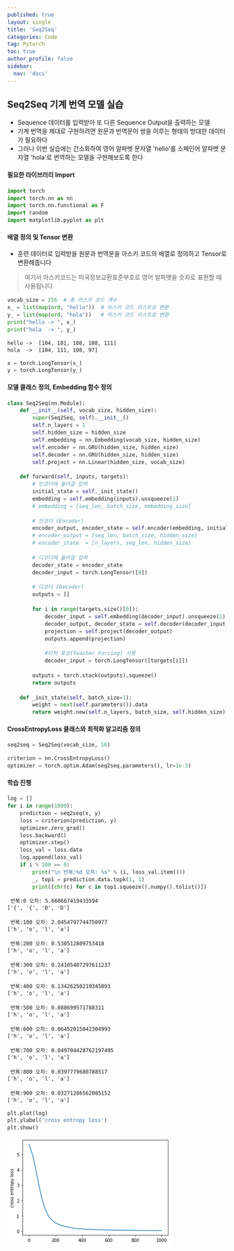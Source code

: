 ```yaml
---
published: true
layout: single
title: 'Seq2Seq'
categories: Code
tag: Pytorch
toc: true
author_profile: false
sidebar:
  nav: 'docs'
---
```


## Seq2Seq 기계 번역 모델 실습

- Sequence 데이터를 입력받아 또 다른 Sequence Output을 출력하는 모델
- 기계 번역을 제대로 구현하려면 원문과 번역문이 쌍을 이루는 형태의 방대한 데이터가 필요하다
- 그러나 이번 실습에는 간소화하여 영어 알파벳 문자열 'hello'를 스페인어 알파벳 문자열 'hola'로 번역하는 모델을 구현해보도록 한다

#### 필요한 라이브러리 Import


```python
import torch
import torch.nn as nn
import torch.nn.functional as F
import random
import matplotlib.pyplot as plt
```

#### 배열 정의 및 Tensor 변환

- 훈련 데이터로 입력받을 원문과 번역문을 아스키 코드의 배열로 정의하고 Tensor로 변환해줍니다

> 여기서 아스키코드는 미국정보교환표준부호로 영어 알파벳을 숫자로 표현할 때 사용됩니다


```python
vocab_size = 256  # 총 아스키 코드 개수
x_ = list(map(ord, "hello"))  # 아스키 코드 리스트로 변환
y_ = list(map(ord, "hola"))   # 아스키 코드 리스트로 변환
print("hello -> ", x_)
print("hola  -> ", y_)
```

    hello ->  [104, 101, 108, 108, 111]
    hola  ->  [104, 111, 108, 97]



```python
x = torch.LongTensor(x_)
y = torch.LongTensor(y_)
```

#### 모델 클래스 정의, Embedding 함수 정의


```python
class Seq2Seq(nn.Module):
    def __init__(self, vocab_size, hidden_size):
        super(Seq2Seq, self).__init__()
        self.n_layers = 1
        self.hidden_size = hidden_size
        self.embedding = nn.Embedding(vocab_size, hidden_size)
        self.encoder = nn.GRU(hidden_size, hidden_size)
        self.decoder = nn.GRU(hidden_size, hidden_size)
        self.project = nn.Linear(hidden_size, vocab_size)

    def forward(self, inputs, targets):
        # 인코더에 들어갈 입력
        initial_state = self._init_state()
        embedding = self.embedding(inputs).unsqueeze(1)
        # embedding = [seq_len, batch_size, embedding_size]
        
        # 인코더 (Encoder)
        encoder_output, encoder_state = self.encoder(embedding, initial_state)
        # encoder_output = [seq_len, batch_size, hidden_size]
        # encoder_state  = [n_layers, seq_len, hidden_size]

        # 디코더에 들어갈 입력
        decoder_state = encoder_state
        decoder_input = torch.LongTensor([0])
        
        # 디코더 (Decoder)
        outputs = []
        
        for i in range(targets.size()[0]):
            decoder_input = self.embedding(decoder_input).unsqueeze(1)
            decoder_output, decoder_state = self.decoder(decoder_input, decoder_state)
            projection = self.project(decoder_output)
            outputs.append(projection)
            
            #티처 포싱(Teacher Forcing) 사용
            decoder_input = torch.LongTensor([targets[i]])

        outputs = torch.stack(outputs).squeeze()
        return outputs
    
    def _init_state(self, batch_size=1):
        weight = next(self.parameters()).data
        return weight.new(self.n_layers, batch_size, self.hidden_size).zero_()
```

#### CrossEntropyLoss 클래스와 최적화 알고리즘 정의


```python
seq2seq = Seq2Seq(vocab_size, 16)
```


```python
criterion = nn.CrossEntropyLoss()
optimizer = torch.optim.Adam(seq2seq.parameters(), lr=1e-3)
```

#### 학습 진행


```python
log = []
for i in range(1000):
    prediction = seq2seq(x, y)
    loss = criterion(prediction, y)
    optimizer.zero_grad()
    loss.backward()
    optimizer.step()
    loss_val = loss.data
    log.append(loss_val)
    if i % 100 == 0:
        print("\n 반복:%d 오차: %s" % (i, loss_val.item()))
        _, top1 = prediction.data.topk(1, 1)
        print([chr(c) for c in top1.squeeze().numpy().tolist()])
```

    
     반복:0 오차: 5.660667419433594
    ['{', '{', 'D', 'D']
    
     반복:100 오차: 2.0454797744750977
    ['h', 'o', 'l', 'a']
    
     반복:200 오차: 0.530512809753418
    ['h', 'o', 'l', 'a']
    
     반복:300 오차: 0.24105407297611237
    ['h', 'o', 'l', 'a']
    
     반복:400 오차: 0.13426250219345093
    ['h', 'o', 'l', 'a']
    
     반복:500 오차: 0.088699571788311
    ['h', 'o', 'l', 'a']
    
     반복:600 오차: 0.06452015042304993
    ['h', 'o', 'l', 'a']
    
     반복:700 오차: 0.049704428762197495
    ['h', 'o', 'l', 'a']
    
     반복:800 오차: 0.0397779680788517
    ['h', 'o', 'l', 'a']
    
     반복:900 오차: 0.03271286562085152
    ['h', 'o', 'l', 'a']



```python
plt.plot(log)
plt.ylabel('cross entropy loss')
plt.show()
```


    
![png](/assets/1.png)
    



```python

```
